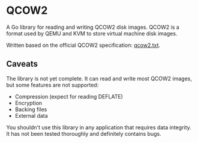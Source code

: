 # QCOW2

A Go library for reading and writing QCOW2 disk images. QCOW2 is a format used by QEMU and KVM to store virtual machine disk images.

Written based on the official QCOW2 specification: [qcow2.txt](https://gitlab.com/qemu-project/qemu/-/blob/master/docs/interop/qcow2.txt).

## Caveats

The library is not yet complete. It can read and write most QCOW2 images, but some features are not supported:

- Compression (expect for reading DEFLATE)
- Encryption
- Backing files
- External data

You shouldn't use this library in any application that requires data integrity. It has not been tested thoroughly and definitely contains bugs.
